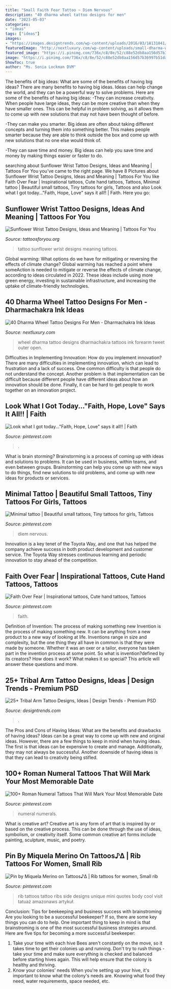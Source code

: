 ```yaml
---
title: "Small Faith Fear Tattoo ~ Diem Nervous"
description: "40 dharma wheel tattoo designs for men"
date: "2023-05-03"
categories:
- "ideas"
tags: ["ideas"]
images:
- "https://images.designtrends.com/wp-content/uploads/2016/03/18131041/Tribal-Turtle-Tattoo.jpg"
featuredImage: "http://nextluxury.com/wp-content/uploads/small-dharma-wheel-outer-forearm-tattoo-on-man.jpg"
featured_image: "https://i.pinimg.com/736x/c8/8e/52/c88e52db8aa156d57b36997b51da36b6.jpg"
image: "https://i.pinimg.com/736x/c8/8e/52/c88e52db8aa156d57b36997b51da36b6.jpg"
ShowToc: true
author: "Ms. Sonia Lockman DVM"
---
```



The benefits of big ideas: What are some of the benefits of having big ideas?
There are many benefits to having big ideas. Ideas can help change the world, and they can be a powerful way to solve problems. Here are some of the benefits of having big ideas: 
-They can increase creativity. When people have large ideas, they can be more creative than when they have smaller ones. This can be helpful in problem solving, as it allows them to come up with new solutions that may not have been thought of before. 

-They can make you smarter. Big ideas are often about taking different concepts and turning them into something better. This makes people smarter because they are able to think outside the box and come up with new solutions that no one else would think of. 

-They can save time and money. Big ideas can help you save time and money by making things easier or faster to do.

	

		
searching about Sunflower Wrist Tattoo Designs, Ideas and Meaning | Tattoos For You you've came to the right page. We have 8 Pictures about Sunflower Wrist Tattoo Designs, Ideas and Meaning | Tattoos For You like Faith Over Fear | Inspirational tattoos, Cute hand tattoos, Tattoos, Minimal tattoo | Beautiful small tattoos, Tiny tattoos for girls, Tattoos and also Look what I got today...&quot;Faith, Hope, Love&quot; says it all!! | Faith. Here you go:
		
    
## Sunflower Wrist Tattoo Designs, Ideas And Meaning | Tattoos For You

<img loading=lazy src="https://www.tattoosforyou.org/wp-content/uploads/2017/10/Sunflower-Wrist-Tattoo-Images.jpg" onerror="this.onerror=null;this.src='https://tse3.mm.bing.net/th?id=OIP.RNSz_YvbLxuz6Ska4myfIgHaJ3&amp;pid=15.1';" alt="Sunflower Wrist Tattoo Designs, Ideas and Meaning | Tattoos For You">

_Source: tattoosforyou.org_

>tattoo sunflower wrist designs meaning tattoos. 

	

Global warming: What options do we have for mitigating or reversing the effects of climate change?
Global warming has reached a point where someAction is needed to mitigate or reverse the effects of climate change, according to ideas circulated in 2022. These ideas include using more green energy, investing in sustainable infrastructure, and increasing the uptake of climate-friendly technologies.

    
## 40 Dharma Wheel Tattoo Designs For Men - Dharmachakra Ink Ideas

<img loading=lazy src="http://nextluxury.com/wp-content/uploads/small-dharma-wheel-outer-forearm-tattoo-on-man.jpg" onerror="this.onerror=null;this.src='https://tse2.mm.bing.net/th?id=OIP.bgeiCjmD9TZ-FaJeYOOy7wHaHa&amp;pid=15.1';" alt="40 Dharma Wheel Tattoo Designs For Men - Dharmachakra Ink Ideas">

_Source: nextluxury.com_

>wheel dharma tattoo designs dharmachakra tattoos ink forearm tweet outer open. 

	

Difficulties in Implementing Innovation: How do you implement innovation?
There are many difficulties in implementing innovation, which can lead to frustration and a lack of success. One common difficulty is that people do not understand the concept. Another problem is that implementation can be difficult because different people have different ideas about how an innovation should be done. Finally, it can be hard to get people to work together on an innovation project.

    
## Look What I Got Today...&quot;Faith, Hope, Love&quot; Says It All!! | Faith

<img loading=lazy src="https://i.pinimg.com/736x/30/87/b8/3087b8d0873ac7e904d3f901ca0578de--faith-hope-love.jpg" onerror="this.onerror=null;this.src='https://tse3.mm.bing.net/th?id=OIP.XdGxqksfNJXzA21AMksTdQDYEg&amp;pid=15.1';" alt="Look what I got today...&quot;Faith, Hope, Love&quot; says it all!! | Faith">

_Source: pinterest.com_

>. 

	

What is brain storming?
Brainstorming is a process of coming up with ideas and solutions to problems. It can be used in business, within teams, and even between groups. Brainstorming can help you come up with new ways to do things, find new solutions to old problems, and come up with new ideas for products or services.

    
## Minimal Tattoo | Beautiful Small Tattoos, Tiny Tattoos For Girls, Tattoos

<img loading=lazy src="https://i.pinimg.com/736x/15/c8/b2/15c8b23ec924e88d3ea05663f48beca3.jpg" onerror="this.onerror=null;this.src='https://tse4.mm.bing.net/th?id=OIP.NnpcN2tKceE3sIE-777CfwHaH-&amp;pid=15.1';" alt="Minimal tattoo | Beautiful small tattoos, Tiny tattoos for girls, Tattoos">

_Source: pinterest.com_

>diem nervous. 

	

Innovation is a key tenet of the Toyota Way, and one that has helped the company achieve success in both product development and customer service. The Toyota Way stresses continuous learning and periodic innovation to stay ahead of the competition.

    
## Faith Over Fear | Inspirational Tattoos, Cute Hand Tattoos, Tattoos

<img loading=lazy src="https://i.pinimg.com/736x/f2/b7/16/f2b716368813012cf48c51c141a3b58d.jpg" onerror="this.onerror=null;this.src='https://tse1.mm.bing.net/th?id=OIP.uXqxxDR7qHM--4sfjGEBnQHaOs&amp;pid=15.1';" alt="Faith Over Fear | Inspirational tattoos, Cute hand tattoos, Tattoos">

_Source: pinterest.com_

>faith. 

	

Definition of Invention: The process of making something new
Invention is the process of making something new. It can be anything from a new product to a new way of looking at life. Inventions range in size and complexity, but the one thing they all have in common is that they were made by someone. Whether it was an oxer or a tailor, everyone has taken part in the invention process at some point. So what is invention?defined by its creators? How does it work? What makes it so special? This article will answer these questions and more.

    
## 25+ Tribal Arm Tattoo Designs, Ideas | Design Trends - Premium PSD

<img loading=lazy src="https://images.designtrends.com/wp-content/uploads/2016/03/18131041/Tribal-Turtle-Tattoo.jpg" onerror="this.onerror=null;this.src='https://tse3.mm.bing.net/th?id=OIP.vFaOpz9yVdv5z_J-wYvrQwHaHa&amp;pid=15.1';" alt="25+ Tribal Arm Tattoo Designs, Ideas | Design Trends - Premium PSD">

_Source: designtrends.com_

>. 

	

The Pros and Cons of Having Ideas: What are the benefits and drawbacks of having ideas?
Ideas can be a great way to come up with new and original ideas. However, there are a few things to keep in mind when having ideas. The first is that ideas can be expensive to create and manage. Additionally, they may not always be successful. Another downside of having ideas is that they can lead to creativity being stifled.

    
## 100+ Roman Numeral Tattoos That Will Mark Your Most Memorable Date

<img loading=lazy src="https://i.pinimg.com/736x/c8/8e/52/c88e52db8aa156d57b36997b51da36b6.jpg" onerror="this.onerror=null;this.src='https://tse4.mm.bing.net/th?id=OIP.d8dKloLI191qjbMlPu8p-QHaHa&amp;pid=15.1';" alt="100+ Roman Numeral Tattoos That Will Mark Your Most Memorable Date">

_Source: pinterest.com_

>numeral numerals. 

	

What is creative art?
Creative art is any form of art that is inspired by or based on the creative process. This can be done through the use of ideas, symbolism, or creativity itself. Some common creative art forms include painting, sculpture, music, and poetry.

    
## Pin By Miquela Merino On Tattoos♪∆ | Rib Tattoos For Women, Small Rib

<img loading=lazy src="https://i.pinimg.com/736x/2e/6a/e9/2e6ae95ad06c6fb4b1ae20e7c1dc9300.jpg" onerror="this.onerror=null;this.src='https://tse1.mm.bing.net/th?id=OIP.b53Es6whbNtObdLlKh5SywHaHU&amp;pid=15.1';" alt="Pin by Miquela Merino on Tattoos♪∆ | Rib tattoos for women, Small rib">

_Source: pinterest.com_

>rib tattoos tattoo ribs side designs unique mini quotes body cool visit tatuaż amazonaws artykuł. 

	

Conclusion: Tips for beekeeping and business success with brainstroming
Are you looking to be a successful beekeeper? If so, there are some key things you can do to help. One important thing to keep in mind is that brainstroming is one of the most successful business strategies around. Here are five tips for becoming a more successful beekeeper:

1. Take your time with each hive
Bees aren't constantly on the move, so it takes time to get their colonies up and running. Don't try to rush things - take your time and make sure everything is checked and balanced before starting hives again. This will help ensure that the colony is healthy and thriving.
2. Know your colonies' needs
When you're setting up your hive, it's important to know what the colony's needs are. Knowing what food they need, water requirements, space needed, etc.

